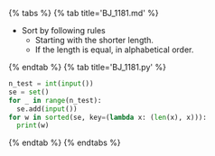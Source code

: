{% tabs %}
{% tab title='BJ_1181.md' %}

* Sort by following rules
  * Starting with the shorter length.
  * If the length is equal, in alphabetical order.

{% endtab %}
{% tab title='BJ_1181.py' %}

```py
n_test = int(input())
se = set()
for _ in range(n_test):
  se.add(input())
for w in sorted(se, key=(lambda x: (len(x), x))):
  print(w)
```

{% endtab %}
{% endtabs %}